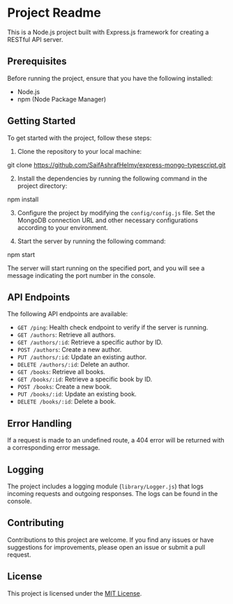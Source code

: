 # Project Readme

This is a Node.js project built with Express.js framework for creating a RESTful API server.

## Prerequisites

Before running the project, ensure that you have the following installed:

-   Node.js
-   npm (Node Package Manager)


## Getting Started

To get started with the project, follow these steps:

1. Clone the repository to your local machine:

git clone https://github.com/SaifAshrafHelmy/express-mongo-typescript.git

2. Install the dependencies by running the following command in the project directory:

npm install

3. Configure the project by modifying the `config/config.js` file. Set the MongoDB connection URL and other necessary configurations according to your environment.

4. Start the server by running the following command:

npm start

The server will start running on the specified port, and you will see a message indicating the port number in the console.

## API Endpoints

The following API endpoints are available:

-   `GET /ping`: Health check endpoint to verify if the server is running.
-   `GET /authors`: Retrieve all authors.
-   `GET /authors/:id`: Retrieve a specific author by ID.
-   `POST /authors`: Create a new author.
-   `PUT /authors/:id`: Update an existing author.
-   `DELETE /authors/:id`: Delete an author.
-   `GET /books`: Retrieve all books.
-   `GET /books/:id`: Retrieve a specific book by ID.
-   `POST /books`: Create a new book.
-   `PUT /books/:id`: Update an existing book.
-   `DELETE /books/:id`: Delete a book.

## Error Handling

If a request is made to an undefined route, a 404 error will be returned with a corresponding error message.

## Logging

The project includes a logging module (`library/Logger.js`) that logs incoming requests and outgoing responses. The logs can be found in the console.

## Contributing

Contributions to this project are welcome. If you find any issues or have suggestions for improvements, please open an issue or submit a pull request.

## License

This project is licensed under the [MIT License](LICENSE).
